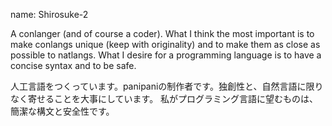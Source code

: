 name: Shirosuke-2

A conlanger (and of course a coder).
What I think the most important is to make conlangs unique (keep with originality) and to make them as close as possible to natlangs.
What I desire for a programming language is to have a concise syntax and to be safe.

人工言語をつくっています。panipaniの制作者です。独創性と、自然言語に限りなく寄せることを大事にしています。
私がプログラミング言語に望むものは、簡潔な構文と安全性です。
